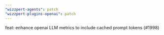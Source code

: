 ```yaml
---
"wizzpert-agents": patch
"wizzpert-plugins-openai": patch
---
```


feat: enhance openai LLM metrics to include cached prompt tokens (#1998)
